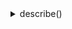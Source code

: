 <details>
  <summary>describe()</summary>

#### describe()

describe() function in Jest is a powerful tool for organizing tests. It serves as a test suite, allowing you to group related test cases under a common description.


- Setup and Teardown: 
  - You can use beforeEach(), afterEach(), beforeAll(), and afterAll() functions within a describe() block to run setup and teardown code specific to that suite, allowing for cleaner and more focused tests.


#### Example

- describe()
```javascript
import { it, expect, describe } from 'vitest'


describe('generatedResultText', () => {
//descritbe - describe is a function that groups related test cases, 
//              allowing you to organize and structure your tests logically.
    it("should return a string, no matter which value is padded in", () => {
        const val1 = 1;
        const val2 = 'invalud';
        const val3 = false;

        const result1 = generatedResultText(val1);
        const result2 = generatedResultText(val2);
        const result3 = generatedResultText(val3);

        expect(result1).toBeTypeOf('string');
        expect(result2).toBeTypeOf('string');
        expect(result3).toBeTypeOf('string');
    })

})
// PASS  ./output.test.js
//     ✓ generatedResultText
//         ✓ should return a string, no matter which value is padded in (5 ms)

// Test Suites: 1 passed, 1 total
// Tests:       1 passed, 1 total
// Snapshots:   0 total
// Time:        1.123 s
// Ran all test suites.


```

- beforeEach()
  - beforeEach() runs a specified function before each test in a describe block.
```javascript

describe('Array operations', () => {
  let arr;

  beforeEach(() => {
    arr = []; // Reset the array before each test
  });

  test('should add an element to the array', () => {
    arr.push(1);
    expect(arr).toEqual([1]);
  });

  test('should start as an empty array', () => {
    expect(arr).toEqual([]);
  });
});

```

- afterEach()
  - afterEach() runs a specified function after each test in a describe block.
```javascript
describe('Database operations', () => {
  let db;

  beforeEach(() => {
    db = connectToDatabase(); // Connect before each test
  });

  afterEach(() => {
    db.disconnect(); // Disconnect after each test
  });

  test('should save data to the database', () => {
    db.save('data');
    expect(db.get('data')).toBeTruthy();
  });

  test('should not return old data', () => {
    db.save('data');
    db.clear(); // Clear the database
    expect(db.get('data')).toBeFalsy();
  });
});
```

- beforeAll()
  - beforeAll() runs a specified function once before all tests in a describe block.
```javascript
describe('API tests', () => {
  let server;

  beforeAll(() => {
    server = startServer(); // Start the server once before all tests
  });

  test('should respond with a success message', async () => {
    const response = await fetch('/api');
    expect(response.ok).toBe(true);
  });

  test('should respond with data', async () => {
    const response = await fetch('/api/data');
    const data = await response.json();
    expect(data).toHaveProperty('key');
  });

  afterAll(() => {
    server.close(); // Close the server after all tests
  });
});

```

- afterAll()
  - afterAll() runs a specified function once after all tests in a describe block.
```javascript

describe('File operations', () => {
  let filePath;

  beforeAll(() => {
    filePath = createTempFile(); // Create a temporary file before all tests
  });

  test('should write to the file', () => {
    writeFile(filePath, 'Hello World');
    const content = readFile(filePath);
    expect(content).toBe('Hello World');
  });

  test('should delete the file', () => {
    deleteFile(filePath);
    expect(fileExists(filePath)).toBe(false);
  });

  afterAll(() => {
    cleanUpTempFiles(); // Clean up after all tests
  });
});

```
</details>